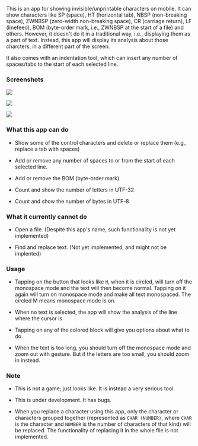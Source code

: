 This is an app for showing invisible/unprintable characters on mobile. It can show characters like SP (space), HT (horizontal tab), NBSP (non-breaking space), ZWNBSP (zero-width non-breaking space), CR (carriage return), LF (linefeed), BOM (byte-order mark, i.e., ZWNBSP at the start of a file) and others. However, it doesn't do it in a traditional way, i.e., displaying them as a part of text. Instead, this app will display its analysis about those charcters, in a different part of the screen.

It also comes with an indentation tool, which can insert any number of spaces/tabs to the start of each selected line.

### Screenshots

![](screenshots/screenshot1.jpg)

![](screenshots/screenshot2.jpg)

![](screenshots/screenshot3.jpg)

### What this app can do

* Show some of the control characters and delete or replace them (e.g., replace a tab with spaces)

* Add or remove any number of spaces to or from the start of each selected line.

* Add or remove the BOM (byte-order mark)

* Count and show the number of letters in UTF-32

* Count and show the number of bytes in UTF-8

### What it currently cannot do

* Open a file. (Despite this app's name, such functionality is not yet implemented)

* Find and replace text. (Not yet implemented, and might not be implented)

### Usage

* Tapping on the button that looks like `M`, when it is circled, will turn off the monospace mode and the text will then become normal. Tapping on it again will turn on monospace mode and make all text monospaced. The circled M means monospace mode is on.

* When no text is selected, the app will show the analysis of the line where the cursor is

* Tapping on any of the colored block will give you options about what to do.

* When the text is too long, you should turn off the monospace mode and zoom out with gesture. But if the letters are too small, you should zoom in instead.

### Note

* This is not a game; just looks like. It is instead a very serious tool.

* This is under development. It has bugs.

* When you replace a character using this app, only the character or characters grouped together (represented as `CHAR (NUMBER)`, where `CHAR` is the character and `NUMBER` is the number of characters of that kind) will be replaced. The functionality of replacing it in the whole file is not implemented.
